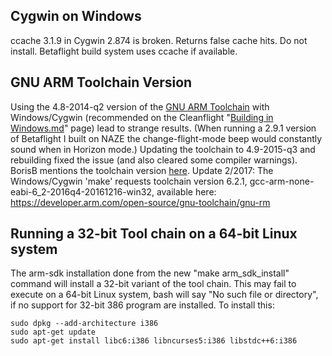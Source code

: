 ## Cygwin on Windows
ccache 3.1.9 in Cygwin 2.874 is broken. Returns false cache hits. Do not install. Betaflight build system uses ccache if available. 

## GNU ARM Toolchain Version
Using the 4.8-2014-q2 version of the [GNU ARM Toolchain](https://launchpad.net/gcc-arm-embedded/+download) with Windows/Cygwin (recommended on the Cleanflight "[Building in Windows.md](https://github.com/cleanflight/cleanflight/blob/master/docs/development/Building%20in%20Windows.md)" page) lead to strange results.  (When running a 2.9.1 version of Betaflight I built on NAZE the change-flight-mode beep would constantly sound when in Horizon mode.)  Updating the toolchain to 4.9-2015-q3 and rebuilding fixed the issue (and also cleared some compiler warnings).  BorisB mentions the toolchain version [here](http://www.rcgroups.com/forums/showthread.php?p=34530653#post34530653).
Update 2/2017:  The Windows/Cygwin 'make' requests toolchain version 6.2.1, gcc-arm-none-eabi-6_2-2016q4-20161216-win32, available here:  https://developer.arm.com/open-source/gnu-toolchain/gnu-rm

## Running a 32-bit Tool chain on a 64-bit Linux system
The arm-sdk installation done from the new "make arm_sdk_install" command will install a 32-bit variant of the tool chain. This may fail to execute on a 64-bit Linux system, bash will say "No such file or directory", if no support for 32-bit 386 program are installed. To install this:

    sudo dpkg --add-architecture i386  
    sudo apt-get update  
    sudo apt-get install libc6:i386 libncurses5:i386 libstdc++6:i386  

